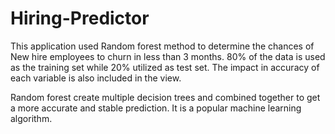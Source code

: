 # Hiring-Predictor
This application used Random forest method to determine the chances of New hire employees to churn in less than 3 months.
80% of the data is used as the training set while 20% utilized as test set. 
The impact in accuracy of each variable is also included in the view.

Random forest create multiple decision trees and combined together to get a more accurate and stable prediction.
It is a popular machine learning algorithm.
